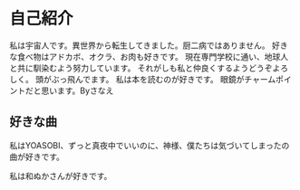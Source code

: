 # 自己紹介
私は宇宙人です。異世界から転生してきました。厨二病ではありません。
好きな食べ物はアドカボ、オクラ、お肉も好きです。
現在専門学校に通い、地球人と共に馴染むよう努力しています。
それがしも私と仲良くするようどうぞよろしく。
頭がぶっ飛んでます。
私は本を読むのが好きです。
眼鏡がチャームポイントだと思います。Byさなえ



## 好きな曲
私はYOASOBI、ずっと真夜中でいいのに、神様、僕たちは気づいてしまったの曲が好きです。

私は和ぬかさんが好きです。